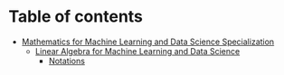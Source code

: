 # Table of contents

* [Mathematics for Machine Learning and Data Science Specialization](README.md)
  * [Linear Algebra for Machine Learning and Data Science](mathematics-for-machine-learning-and-data-science-specialization/linear-algebra-for-machine-learning-and-data-science/README.md)
    * [Notations](mathematics-for-machine-learning-and-data-science-specialization/linear-algebra-for-machine-learning-and-data-science/notations.md)
